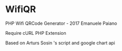 # WifiQR
PHP Wifi QRCode Generator - 2017 Emanuele Paiano

Require cURL PHP Extension

Based on Arturs Sosin 's script and google chart api


